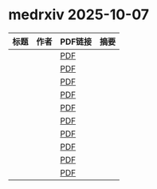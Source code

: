 # medrxiv 2025-10-07

| 标题 | 作者 | PDF链接 |  摘要 |
|------|------|--------|------|
|  |  | [PDF](https://doi.org/10.1101/2025.07.21.25331927) |  |
|  |  | [PDF](https://doi.org/10.1101/2025.10.03.25337273) |  |
|  |  | [PDF](https://doi.org/10.1101/2025.05.20.25328037) |  |
|  |  | [PDF](https://doi.org/10.1101/2025.08.25.25334069) |  |
|  |  | [PDF](https://doi.org/10.1101/2025.09.29.25336320) |  |
|  |  | [PDF](https://doi.org/10.1101/2025.09.14.25335701) |  |
|  |  | [PDF](https://doi.org/10.1101/2023.02.14.23285919) |  |
|  |  | [PDF](https://doi.org/10.1101/2024.11.06.24316592) |  |
|  |  | [PDF](https://doi.org/10.1101/2025.01.28.25321184) |  |
|  |  | [PDF](https://doi.org/10.1101/2025.06.04.25328941) |  |
